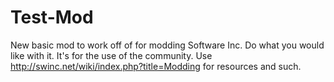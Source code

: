 # Test-Mod
New basic mod to work off of for modding Software Inc.
Do what you would like with it. It's for the use of the community. 
Use http://swinc.net/wiki/index.php?title=Modding for resources and such.
